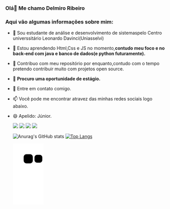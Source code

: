 ### Olá👋 Me chamo Delmiro Ribeiro

### Aqui vão algumas informações sobre mim: ###

- 🔭 Sou estudante de análise e desenvolvimento de sistemaspelo Centro universsitário Leonardo Davinci(Uniasselvi)
- 🌱 Estou aprendendo Html,Css e JS no momento,**contudo meu foco e no back-end com java e banco de dados(e python futuramente).**
- 👯 Contribuo com meu repositório por enquanto,contudo com o tempo pretendo contribuir muito com projetos open source.
- 🤔 **Procuro uma oportunidade de estágio.**
- 💬 Entre em contato comigo.
- 📫 Você pode me encontrar atravez das minhas redes sociais logo abaixo.
- 😄 Apelido: Júnior.

  <a href="https://www.instagram.com/delmiro__jr/?hl=pt-br" target="_blank"><img src="https://img.shields.io/badge/-Instagram-%23E4405F?style=for-the-badge&logo=instagram&logoColor=white" target="_blank"></a>
 	<a href="https://www.twitch.tv/mirotec" target="_blank"><img src="https://img.shields.io/badge/Twitch-9146FF?style=for-the-badge&logo=twitch&logoColor=white" target="_blank"></a> 
  <a href = "mailto:delmiroribeiro.alpha@gmail.com"><img src="https://img.shields.io/badge/-Gmail-%23333?style=for-the-badge&logo=gmail&logoColor=white" target="_blank"></a>
  <a href="https://www.linkedin.com/in/delmiro-ribeiro-7452411a0/" target="_blank"><img src="https://img.shields.io/badge/-LinkedIn-%230077B5?style=for-the-badge&logo=linkedin&logoColor=white" target="_blank"></a> 
  
  ![Anurag's GitHub stats](https://github-readme-stats.vercel.app/api?username=Delmiro-Ribeiro&show_icons=true&theme=radical)    [![Top Langs](https://github-readme-stats.vercel.app/api/top-langs/?username=Delmiro-Ribeiro&layout=compact/)](https://github.com/anuraghazra/github-readme-stats)

  

  ![Snake animation](https://github.com/rafaballerini/rafaballerini/blob/output/github-contribution-grid-snake.svg)
 

